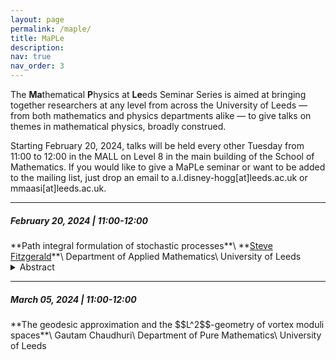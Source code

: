 ```yaml
---
layout: page
permalink: /maple/
title: MaPLe
description:
nav: true
nav_order: 3
---
```


The **Ma**thematical **P**hysics at **Le**eds Seminar Series is aimed at bringing together researchers at any level from across the University of Leeds — from both mathematics and physics departments alike — to give talks on themes in mathematical physics, broadly construed.

Starting February 20, 2024, talks will be held every other Tuesday from 11:00 to 12:00 in the MALL on Level 8 in the main building of the School of Mathematics. If you would like to give a MaPLe seminar or want to be added to the mailing list, just drop an email to a.l.disney-hogg[at]leeds.ac.uk or mmaasi[at]leeds.ac.uk.

<hr>

<h5>February 20, 2024 | 11:00-12:00 </h5>
**Path integral formulation of stochastic processes**\
**<a href="https://eps.leeds.ac.uk/maths/staff/4022/dr-steve-fitzgerald" target="_self">Steve Fitzgerald</a>**\
Department of Applied Mathematics\
University of Leeds

<details>
<summary><span style="color: var(--global-text-color)">Abstract</span></summary>

Traditionally, stochastic processes are modelled one of two ways: a continuum Fokker-Planck approach, where a PDE is solved to determine the time evolution of the probability density, or a Langevin approach, where the SDE describing the system is sampled, and multiple simulations are used to collect statistics. There is also a third way: the functional or path integral. Originally developed by Wiener in the 1920s to model Brownian motion, path integrals were famously applied to quantum mechanics by Feynman in the 1950s. However, they also have much to offer to classical stochastic processes (and statistical physics).  

<br>

In this talk I will introduce the formalism at a physicist’s level of rigour, and focus on determining the dominant contribution to the path integral when the noise is weak. There exists a remarkable correspondence between the most-probable stochastic paths and Hamiltonian dynamics in an effective potential [1,2]. I will then discuss some applications as time permits, including reaction pathways conditioned on finite time [2]. We demonstrate that the most probable pathway at a finite time may be very different from the usual minimum energy path used to calculate the average reaction rate.  

<br>

[1] Ge, Hao, and Hong Qian. Int. J. Mod. Phys. B 26.24 1230012 (2012)\     

[2 Fitzgerald, Steve, et al. J. Chem. Phys. 158.12 (2023)\

</details>

<hr>

<h5>March 05, 2024 | 11:00-12:00 </h5>
**The geodesic approximation and the $$L^2$$-geometry of vortex moduli spaces**\
Gautam Chaudhuri\
Department of Pure Mathematics\
University of Leeds
